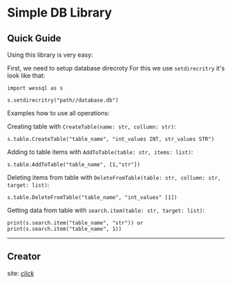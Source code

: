 # Simple DB Library #

## Quick Guide ##

Using this library is very easy:

First, we need to setup database direcroty
For this we use `setdirecritry` it's look like that:

    import wessql as s

    s.setdirecritry("path//database.db")


Examples how to use all operations:

Creating table with `CreateTable(name: str, collumn: str)`:

    s.table.CreateTable("table_name", "int_values INT, str_values STR")


Adding to table items with `AddToTable(table: str, items: list)`:

    s.table.AddToTable("table_name", [1,"str"])


Deleting items from table with `DeleteFromTable(table: str, collumn: str, target: list)`:

    s.table.DeleteFromTable("table_name", "int_values" [1])


Getting data from table with `search.item(table: str, target: list)`:

    print(s.search.item("table_name", "str")) or print(s.search.item("table_name", 1))



----------


## Creator ##
site:  [*click*](https://johnywessel.github.io/) 
